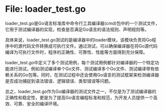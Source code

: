 # File: loader_test.go

loader_test.go是Go语言标准库中命令行工具编译器(cmd)包中的一个测试文件，它用于测试编译器的实现，检查是否满足Go语言的语法规则、声明规则等。

具体来说，loader_test.go测试的是编译器中的loader模块，该模块负责将Go程序中的源代码文件转换成可执行文件。通过测试，可以确保编译器在将Go源代码编译为可执行文件时，程序的正确性、可靠性、性能等方面得到充分保障。

loader_test.go中定义了多个测试用例，每个测试用例都针对编译器的一个特定功能进行测试，例如测试编译单个Go文件、测试编译多个Go文件、测试编译带有依赖关系的Go包等。同时，在测试过程中还会使用Go语言的测试框架来检测编译器是否成功捕捉到语法错误、逻辑错误、类型错误等问题。

总之，loader_test.go作为Go编译器的测试文件之一，不仅是为了测试编译器的正确性和稳定性，更是为了提高Go语言编程标准和规范，为开发人员提供一个高效、可靠、安全的编译环境。

